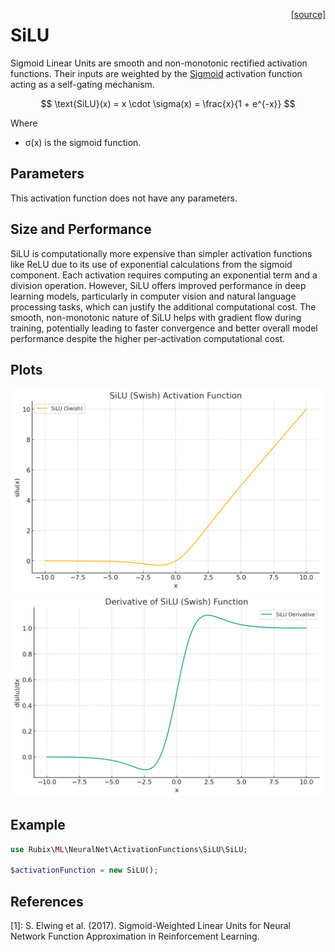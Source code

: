 <span style="float:right;"><a href="https://github.com/RubixML/ML/blob/master/src/NeuralNet/ActivationFunctions/SiLU/SiLU.php">[source]</a></span>

# SiLU
Sigmoid Linear Units are smooth and non-monotonic rectified activation functions. Their inputs are weighted by the [Sigmoid](sigmoid.md) activation function acting as a self-gating mechanism.

$$
\text{SiLU}(x) = x \cdot \sigma(x) = \frac{x}{1 + e^{-x}}
$$

Where
- σ(x) is the sigmoid function.

## Parameters
This activation function does not have any parameters.

## Size and Performance
SiLU is computationally more expensive than simpler activation functions like ReLU due to its use of exponential calculations from the sigmoid component. Each activation requires computing an exponential term and a division operation. However, SiLU offers improved performance in deep learning models, particularly in computer vision and natural language processing tasks, which can justify the additional computational cost. The smooth, non-monotonic nature of SiLU helps with gradient flow during training, potentially leading to faster convergence and better overall model performance despite the higher per-activation computational cost.

## Plots
<img src="../../images/activation-functions/silu.png" alt="SiLU Function" width="500" height="auto">

<img src="../../images/activation-functions/silu-derivative.png" alt="SiLU Derivative" width="500" height="auto">

## Example
```php
use Rubix\ML\NeuralNet\ActivationFunctions\SiLU\SiLU;

$activationFunction = new SiLU();
```

## References
[1]: S. Elwing et al. (2017). Sigmoid-Weighted Linear Units for Neural Network Function Approximation in Reinforcement Learning.
